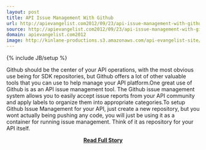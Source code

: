 ```yaml
---
layout: post
title: API Issue Management With Github
url: http://apievangelist.com2012/09/23/api-issue-management-with-github/
source: http://apievangelist.com2012/09/23/api-issue-management-with-github/
domain: apievangelist.com2012
image: http://kinlane-productions.s3.amazonaws.com/api-evangelist-site/blog/Issue-Management-Github.png
---
```

{% include JB/setup %}<p>Github should be the center of your API operations, with the most obvious use being for SDK repositories, but Github offers a lot of other valuable tools that you can use to help manage your API platform.One great use of Github is as an API issue management tool. The Github issue management system allows you to easily accept issue reports from your API community and apply labels to organize them into appropriate categories.To setup Github Issue Management for your API, just create a new repository, but you wont actually being pushing any code, you will just be using it as a container for running issue management. Think of it as repository for your API itself.</p>
<center><p><a href="http://apievangelist.com2012/09/23/api-issue-management-with-github/" style='padding:25px; font-sze:18px; font-weight: bold;'>Read Full Story</a></p></center>
